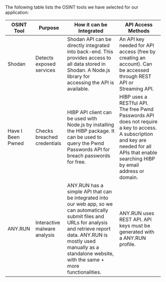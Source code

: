 The following table lists the OSINT tools we have selected for our application:


| OSINT Tool | Purpose | How it can be Integrated | API Access Methods |
| --- | --- | --- | --- |
| Shodan | Detects exposed services | Shodan API can be directly integrated into back-end. This provides access to all data stored in Shodan. A Node.js library for accessing the API is available. | An API key needed for API access (free by creating an account). Can be accessed through REST API or Streaming API. |
| Have I Been Pwned | Checks breached credentials | HIBP API client can be used with Node.js by installing the HIBP package. It can be used to query the Pwnd Passwords API for breach passwords for free.  | HIBP uses a RESTful API. The free Pwnd Passwords API does not require a key to access. A subscription and key are needed for all APIs that enable searching HIBP by email address or domain. |
| ANY.RUN | Interactive malware analysis | ANY.RUN has a simple API that can be integrated into our web app, so we can automatically submit files and URLs for analysis and retrieve report data. ANY.RUN is mostly used manually as a standalone website, with the same + more functionalities. | ANY.RUN uses REST API. API keys must be generated with a ANY.RUN profile. |

